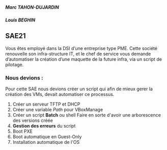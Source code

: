 ##### Marc TAHON-DUJARDIN
##### Louis BEGHIN
## SAE21
Vous êtes employé dans la DSI d’une entreprise type PME. Cette société renouvelle son infra-structure IT, et le chef de service vous demande d’automatiser la création d’une maquette de la future infra, via un script de pilotage.

### Nous devions :
Pour cette SAE nous devions créer un script qui afin de mieux gerer la création des VMs, devait automatiser ce processus.
1. Créer un serveur TFTP et DHCP
2. Créer une variable *Path* pour VBoxManage
3. Créer un script **Batch** ou shell
Faire en sorte d'avoir une arborescence des versions créée
4. **Gestion des erreurs** du script
5. Boot PXE
6. Boot automatique en Guest-Only
7. Installation automatique de l'OS

